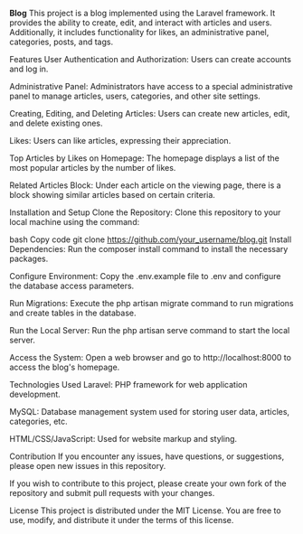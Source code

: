**Blog**
This project is a blog implemented using the Laravel framework. It provides the ability to create, edit, and interact with articles and users. Additionally, it includes functionality for likes, an administrative panel, categories, posts, and tags.

Features
User Authentication and Authorization: Users can create accounts and log in.

Administrative Panel: Administrators have access to a special administrative panel to manage articles, users, categories, and other site settings.

Creating, Editing, and Deleting Articles: Users can create new articles, edit, and delete existing ones.

Likes: Users can like articles, expressing their appreciation.

Top Articles by Likes on Homepage: The homepage displays a list of the most popular articles by the number of likes.

Related Articles Block: Under each article on the viewing page, there is a block showing similar articles based on certain criteria.

Installation and Setup
Clone the Repository: Clone this repository to your local machine using the command:

bash
Copy code
git clone https://github.com/your_username/blog.git
Install Dependencies: Run the composer install command to install the necessary packages.

Configure Environment: Copy the .env.example file to .env and configure the database access parameters.

Run Migrations: Execute the php artisan migrate command to run migrations and create tables in the database.

Run the Local Server: Run the php artisan serve command to start the local server.

Access the System: Open a web browser and go to http://localhost:8000 to access the blog's homepage.

Technologies Used
Laravel: PHP framework for web application development.

MySQL: Database management system used for storing user data, articles, categories, etc.

HTML/CSS/JavaScript: Used for website markup and styling.

Contribution
If you encounter any issues, have questions, or suggestions, please open new issues in this repository.

If you wish to contribute to this project, please create your own fork of the repository and submit pull requests with your changes.

License
This project is distributed under the MIT License. You are free to use, modify, and distribute it under the terms of this license.
